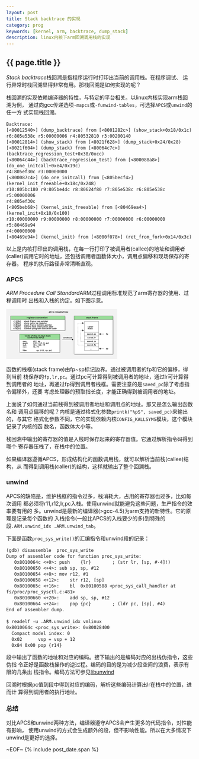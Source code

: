 ```yaml
---
layout: post
title: Stack backtrace 的实现
category: prog
keywords: [kernel, arm, backtrace, dump_stack]
description: linux内核下arm回溯调用栈的实现
---
```


## {{ page.title }}

<var>Stack backtrace</var>栈回溯是指程序运行时打印出当前的调用栈。在程序调试、
运行异常时栈回溯显得非常有用。那栈回溯是如何实现的呢？

栈回溯的实现依赖编译器的特性，与特定的平台相关。以linux内核实现arm栈回溯为例，
通过向gcc传递选项`-mapcs`或`-funwind-tables`，可选择`APCS`或`unwind`的任一方
式实现栈回溯。

    Backtrace:
    [<80012540>] (dump_backtrace) from [<8001282c>] (show_stack+0x18/0x1c)
    r6:805e538c r5:00000006 r4:80532810 r3:00200140
    [<80012814>] (show_stack) from [<8021f628>] (dump_stack+0x24/0x28)
    [<8021f604>] (dump_stack) from [<80064c7c>] (backtrace_regression_test+0x38/0xcc)
    [<80064c44>] (backtrace_regression_test) from [<800088a8>] (do_one_initcall+0xe4/0x19c)
    r4:805ef30c r3:00000000
    [<800087c4>] (do_one_initcall) from [<805becf4>] (kernel_init_freeable+0x18c/0x248)
    r10:805bc180 r9:805be4dc r8:80624f80 r7:805e538c r6:805e538c r5:00000006
    r4:805ef30c
    [<805beb68>] (kernel_init_freeable) from [<80469ea4>] (kernel_init+0x10/0x100)
    r10:00000000 r9:00000000 r8:00000000 r7:00000000 r6:00000000 r5:80469e94
    r4:00000000
    [<80469e94>] (kernel_init) from [<8000f078>] (ret_from_fork+0x14/0x3c)

以上是内核打印出的调用栈，在每一行打印了被调用者(callee)的地址和调用者
(caller)调用它时的地址，还包括调用者函数体大小，调用点偏移和现场保存的寄存器。
程序的执行路径非常清晰直观。

### APCS

<var>ARM Procedure Call Standard</var>ARM过程调用标准规范了arm寄存器的使用、过程调用时
出栈和入栈的约定。如下图示意。

[ ![apcs convention][apcs_t_image] ][apcs_image]

[apcs_t_image]: /images/thumbnails/apcs_t.png "apcs"
[apcs_image]: /images/apcs.png "apcs"

函数的栈框(stack frame)由fp~sp标记边界。通过被调用者的fp和它的偏移，得到当前
栈保存的`fp,lr,pc`。通过pc可计算得到被调用者的地址，通过lr可计算得到调用者的
地址，再通过fp得到调用者栈框。需要注意的是`saved_pc`除了考虑指令偏移外，还要
考虑处理器的预取指长度，才能正确得到被调用者的地址。

上面说了如何通过当前栈得到被调用者地址和调用点的地址。那又是怎么输出函数名和
调用点偏移的呢？内核是通过格式化参数`printk("%pS", saved_pc)`来输出的，与其它
格式化参数不同，它的实现依赖内核`CONFIG_KALLSYMS`模块，这个模块记录了内核的函
数名，函数体大小等。

栈回溯中输出的寄存器的值是入栈时保存起来的寄存器值。它通过解析指令码得到哪个
寄存器压栈了，在栈中的位置。

如果编译器遵循APCS，形成结构化的函数调用栈，就可以解析当前栈(callee)结构，从
而得到调用栈(caller)的结构，这样就输出了整个回溯栈。


### unwind

APCS的缺陷是，维护栈框的指令过多，栈消耗大，占用的寄存器也过多，比如每次调用
都必须将r11,r12,lr,pc入栈。使用unwind就能避免这些问题，生产指令的效率要有用的
多。unwind是最新的编译器(>gcc-4.5)为arm支持的新特性。它的原理是记录每个函数的
入栈指令(一般比APCS的入栈要少的多)到特殊的段`.ARM.unwind_idx
.ARM.unwind_tab`。

下面是函数`proc_sys_write()`的汇编指令和unwind段的纪录：

	(gdb) disassemble  proc_sys_write
    Dump of assembler code for function proc_sys_write:
       0x8010064c <+0>:	push	{lr}		; (str lr, [sp, #-4]!)
       0x80100650 <+4>:	sub	sp, sp, #12
       0x80100654 <+8>:	mov	r12, #1
       0x80100658 <+12>:	str	r12, [sp]
       0x8010065c <+16>:	bl	0x80100588 <proc_sys_call_handler at fs/proc/proc_sysctl.c:481>
       0x80100660 <+20>:	add	sp, sp, #12
       0x80100664 <+24>:	pop	{pc}		; (ldr pc, [sp], #4)
    End of assembler dump.

    $ readelf -u .ARM.unwind_idx vmlinux
    0x8010064c <proc_sys_write>: 0x80028400
      Compact model index: 0
      0x02      vsp = vsp + 12
      0x84 0x00 pop {r14}

段中输出了函数的地址和对应的编码。接下输出的是编码对应的出栈伪指令，这些伪指
令正好是函数栈操作的逆过程。编码的目的是为减少段空间的浪费，表示有限的几条出
栈指令。编码方法可参见[libunwind](https://wiki.linaro.org/KenWerner/Sandbox/libunwind)

回溯时根据pc值到段中得到对应的编码，解析这些编码计算出lr在栈中的位置，进而计
算得到调用者的执行地址。


### 总结

对比APCS和unwind两种方法，编译器遵守APCS会产生更多的代码指令，对性能有影响，
使用unwind的方式会生成额外的段，但不影响性能。所以在大多情况下unwind是更好的选择。

~EOF~ {% include post_date.span %}

